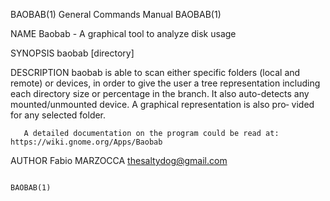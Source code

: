 BAOBAB(1)                                                     General Commands Manual                                                    BAOBAB(1)

NAME
       Baobab - A graphical tool to analyze disk usage

SYNOPSIS
       baobab  [directory]

DESCRIPTION
       baobab is able to scan either specific folders (local and remote) or devices, in order to give the user a tree representation including
       each directory size or percentage in the branch. It also auto-detects any mounted/unmounted device. A graphical representation is also pro‐
       vided for any selected folder.

       A detailed documentation on the program could be read at: https://wiki.gnome.org/Apps/Baobab

AUTHOR
       Fabio MARZOCCA <thesaltydog@gmail.com>

                                                                                                                                         BAOBAB(1)
